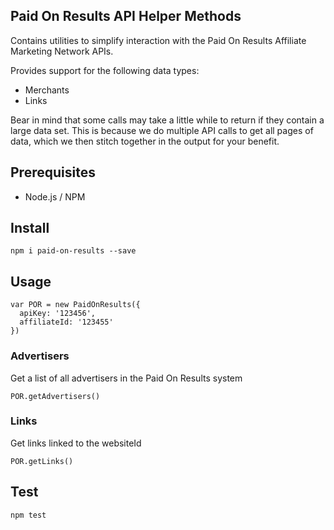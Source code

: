 Paid On Results API Helper Methods
----------------------------------

Contains utilities to simplify interaction with the Paid On Results Affiliate Marketing Network APIs.

Provides support for the following data types:

 - Merchants
 - Links

Bear in mind that some calls may take a little while to return if they contain a large data set. This is because we do multiple API calls to get all pages of data, which we then stitch together in the output for your benefit.

## Prerequisites

 - Node.js / NPM

## Install

```
npm i paid-on-results --save
```

## Usage

```
var POR = new PaidOnResults({
  apiKey: '123456',
  affiliateId: '123455'
})
```

### Advertisers

Get a list of all advertisers in the Paid On Results system

```
POR.getAdvertisers()
```

### Links

Get links linked to the websiteId

```
POR.getLinks()
```

## Test

```
npm test
```
